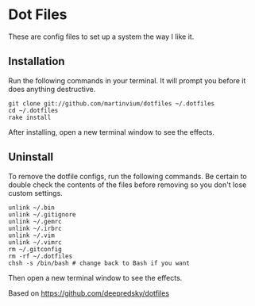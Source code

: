 # Dot Files

These are config files to set up a system the way I like it.


## Installation

Run the following commands in your terminal. It will prompt you before it does anything destructive.

```terminal
git clone git://github.com/martinvium/dotfiles ~/.dotfiles
cd ~/.dotfiles
rake install
```

After installing, open a new terminal window to see the effects.


## Uninstall

To remove the dotfile configs, run the following commands. Be certain to double check the contents of the files before removing so you don't lose custom settings.

```
unlink ~/.bin
unlink ~/.gitignore
unlink ~/.gemrc
unlink ~/.irbrc
unlink ~/.vim
unlink ~/.vimrc
rm ~/.gitconfig
rm -rf ~/.dotfiles
chsh -s /bin/bash # change back to Bash if you want
```

Then open a new terminal window to see the effects.

Based on https://github.com/deepredsky/dotfiles
